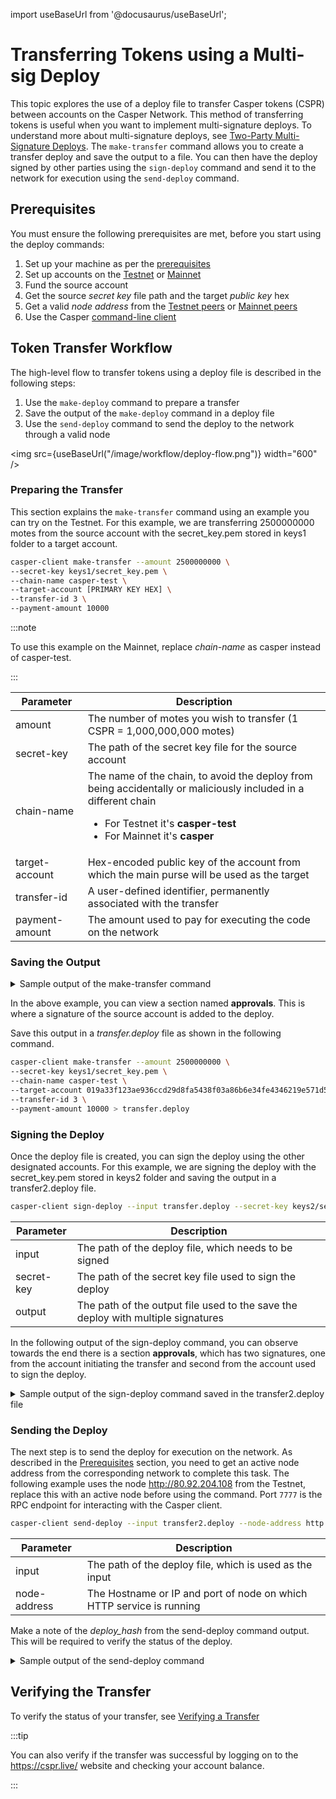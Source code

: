 import useBaseUrl from '@docusaurus/useBaseUrl';

# Transferring Tokens using a Multi-sig Deploy

This topic explores the use of a deploy file to transfer Casper tokens (CSPR) between accounts on the Casper Network. This method of transferring tokens is useful when you want to implement multi-signature deploys. To understand more about multi-signature deploys, see [Two-Party Multi-Signature Deploys](two-party-multi-sig.md). The `make-transfer` command allows you to create a transfer deploy and save the output to a file. You can then have the deploy signed by other parties using the `sign-deploy` command and send it to the network for execution using the `send-deploy` command.

## Prerequisites

You must ensure the following prerequisites are met, before you start using the deploy commands:

1.  Set up your machine as per the [prerequisites](setup.md)
2.  Set up accounts on the [Testnet](https://testnet.cspr.live/) or [Mainnet](https://cspr.live/)
3.  Fund the source account
4.  Get the source _secret key_ file path and the target _public key_ hex
5.  Get a valid _node address_ from the [Testnet peers](https://testnet.cspr.live/tools/peers) or [Mainnet peers](https://cspr.live/tools/peers)
6.  Use the Casper [command-line client](/workflow/setup#the-casper-command-line-client)

## Token Transfer Workflow

The high-level flow to transfer tokens using a deploy file is described in the following steps:

1. Use the `make-deploy` command to prepare a transfer
2. Save the output of the `make-deploy` command in a deploy file
3. Use the `send-deploy` command to send the deploy to the network through a valid node

<img src={useBaseUrl("/image/workflow/deploy-flow.png")} width="600" />

### Preparing the Transfer

This section explains the `make-transfer` command using an example you can try on the Testnet. For this example, we are transferring 2500000000 motes from the source account with the secret_key.pem stored in keys1 folder to a target account.

```bash
casper-client make-transfer --amount 2500000000 \
--secret-key keys1/secret_key.pem \
--chain-name casper-test \
--target-account [PRIMARY KEY HEX] \
--transfer-id 3 \
--payment-amount 10000
```

:::note 

To use this example on the Mainnet, replace _chain-name_ as casper instead of casper-test.

:::

| Parameter | Description |
| --- | --- |
| amount | The number of motes you wish to transfer (1 CSPR = 1,000,000,000 motes) |
| secret-key | The path of the secret key file for the source account |
| chain-name | The name of the chain, to avoid the deploy from being accidentally or maliciously included in a different chain <ul><li>For Testnet it's **casper-test**</li><li>For Mainnet it's **casper**</li></ul> |
| target-account | Hex-encoded public key of the account from which the main purse will be used as the target |
| transfer-id | A user-defined identifier, permanently associated with the transfer |
| payment-amount | The amount used to pay for executing the code on the network |

### Saving the Output

<details>
<summary>Sample output of the make-transfer command</summary>

```json
{
  "hash": "2bf18a14c652b2c12668df3c58d4cbb54930b372f25119f620694fa319b7db3e",
  "header": {
    "account": "013ad94f8932e3d14a715225a4088971c9d551a3d1281cdd5f726063762d932b0e",
    "timestamp": "2021-11-25T14:30:00.210Z",
    "ttl": "30m",
    "gas_price": 1,
    "body_hash": "77a86730a7defd16d30361ef67204dbb302dfd905a98fc094425ac97645978fd",
    "dependencies": [],
    "chain_name": "casper-test"
  },
  "payment": {
    "ModuleBytes": {
      "module_bytes": "",
      "args": [
        [
          "amount",
          {
            "cl_type": "U512",
            "bytes": "021027",
            "parsed": "10000"
          }
        ]
      ]
    }
  },
  "session": {
    "Transfer": {
      "args": [
        [
          "amount",
          {
            "cl_type": "U512",
            "bytes": "0400f90295",
            "parsed": "2500000000"
          }
        ],
        [
          "target",
          {
            "cl_type": {
              "ByteArray": 32
            },
            "bytes": "3039c4b9b7379cedbd666f3a6e08012da0608707cc33c380119485c22e8280f1",
            "parsed": "3039c4b9b7379cedbd666f3a6e08012da0608707cc33c380119485c22e8280f1"
          }
        ],
        [
          "id",
          {
            "cl_type": {
              "Option": "U64"
            },
            "bytes": "010100000000000000",
            "parsed": 1
          }
        ]
      ]
    }
  },
  "approvals": [
    {
      "signer": "013ad94f8932e3d14a715225a4088971c9d551a3d1281cdd5f726063762d932b0e",
      "signature": "016b185d5b424f36c0a0d995067a25fb50a7efef73a23ba070c55a66911ddc9b1e1b2c8964b5253368ca4992b8d856c84844036bc74de344ba23834043714a110a"
    }
  ]
}
```

</details>

In the above example, you can view a section named **approvals**. This is where a signature of the source account is added to the deploy.

Save this output in a _transfer.deploy_ file as shown in the following command.

```bash
casper-client make-transfer --amount 2500000000 \
--secret-key keys1/secret_key.pem \
--chain-name casper-test \
--target-account 019a33f123ae936ccd29d8fa5438f03a86b6e34fe4346219e571d5ac42cbff5be6 \
--transfer-id 3 \
--payment-amount 10000 > transfer.deploy
```

### Signing the Deploy

Once the deploy file is created, you can sign the deploy using the other designated accounts. For this example, we are signing the deploy with the secret_key.pem stored in keys2 folder and saving the output in a transfer2.deploy file.

```bash
casper-client sign-deploy --input transfer.deploy --secret-key keys2/secret_key.pem --output transfer2.deploy
```

| Parameter    | Description                                                          |
| ------------ | -------------------------------------------------------------------- |
| input        | The path of the deploy file, which needs to be signed                |
| secret-key   | The path of the secret key file used to sign the deploy              |
| output       | The path of the output file used to the save the deploy with multiple signatures |

In the following output of the sign-deploy command, you can observe towards the end there is a section **approvals**, which has two signatures, one from the account initiating the transfer and second from the account used to sign the deploy.

<details>
<summary>Sample output of the sign-deploy command saved in the transfer2.deploy file</summary>

```json
{
  "hash": "6c584812f844e56b6a133e205a03e1eef039e78f93b9dca1f429301f3e17806b",
  "header": {
    "account": "013ad94f8932e3d14a715225a4088971c9d551a3d1281cdd5f726063762d932b0e",
    "timestamp": "2021-11-25T14:30:26.592Z",
    "ttl": "30m",
    "gas_price": 1,
    "body_hash": "77a86730a7defd16d30361ef67204dbb302dfd905a98fc094425ac97645978fd",
    "dependencies": [],
    "chain_name": "casper-test"
  },
  "payment": {
    "ModuleBytes": {
      "module_bytes": "",
      "args": [
        [
          "amount",
          {
            "cl_type": "U512",
            "bytes": "021027",
            "parsed": "10000"
          }
        ]
      ]
    }
  },
  "session": {
    "Transfer": {
      "args": [
        [
          "amount",
          {
            "cl_type": "U512",
            "bytes": "0400f90295",
            "parsed": "2500000000"
          }
        ],
        [
          "target",
          {
            "cl_type": {
              "ByteArray": 32
            },
            "bytes": "3039c4b9b7379cedbd666f3a6e08012da0608707cc33c380119485c22e8280f1",
            "parsed": "3039c4b9b7379cedbd666f3a6e08012da0608707cc33c380119485c22e8280f1"
          }
        ],
        [
          "id",
          {
            "cl_type": {
              "Option": "U64"
            },
            "bytes": "010100000000000000",
            "parsed": 1
          }
        ]
      ]
    }
  },
  "approvals": [
    {
      "signer": "013ad94f8932e3d14a715225a4088971c9d551a3d1281cdd5f726063762d932b0e",
      "signature": "0102680af44588d79d30c3403edd22a715fd988fea00fd1bafbb1e67cc48c07752645861df440d74f7a6a19949019b63f776d7d00b2867db3f1b4a6ffb5551870d"
    },
    {
      "signer": "019a33f123ae936ccd29d8fa5438f03a86b6e34fe4346219e571d5ac42cbff5be6",
      "signature": "01553d9c8ffb1b499b6ca7c79a9c1a0f8044030aadec4228c4f18a971c57632e001b3c94051af9667c99bc369f71afde4042ff5857cb965048c40230d53571ad0a"
    }
  ]
}
```

</details>

### Sending the Deploy

The next step is to send the deploy for execution on the network. As described in the [Prerequisites](deploy-transfer#prerequisites) section, you need to get an active node address from the corresponding network to complete this task. The following example uses the node http://80.92.204.108 from the Testnet, replace this with an active node before using the command. Port `7777` is the RPC endpoint for interacting with the Casper client.

```bash
casper-client send-deploy --input transfer2.deploy --node-address http://80.92.204.108:7777
```

| Parameter    | Description                                                          |
| ------------ | -------------------------------------------------------------------- |
| input        | The path of the deploy file, which is used as the input              |
| node-address | The Hostname or IP and port of node on which HTTP service is running |

Make a note of the *deploy_hash* from the send-deploy command output. This will be required to verify the status of the deploy.

<details>
<summary>Sample output of the send-deploy command</summary>

```json
{
    "id": 261147078494867680,
    "jsonrpc": "2.0",
    "result": {
        "api_version": "1.3.4",
        "deploy_hash": "87912f9ea859159dcf2f0554751ba0bce8b1df41f4b4339bc6de370d7734bdae"
    }
}
```

</details>

## Verifying the Transfer

To verify the status of your transfer, see [Verifying a Transfer](verify-transfer.md)

:::tip 

You can also verify if the transfer was successful by logging on to the https://cspr.live/ website and checking your account balance. 

:::
